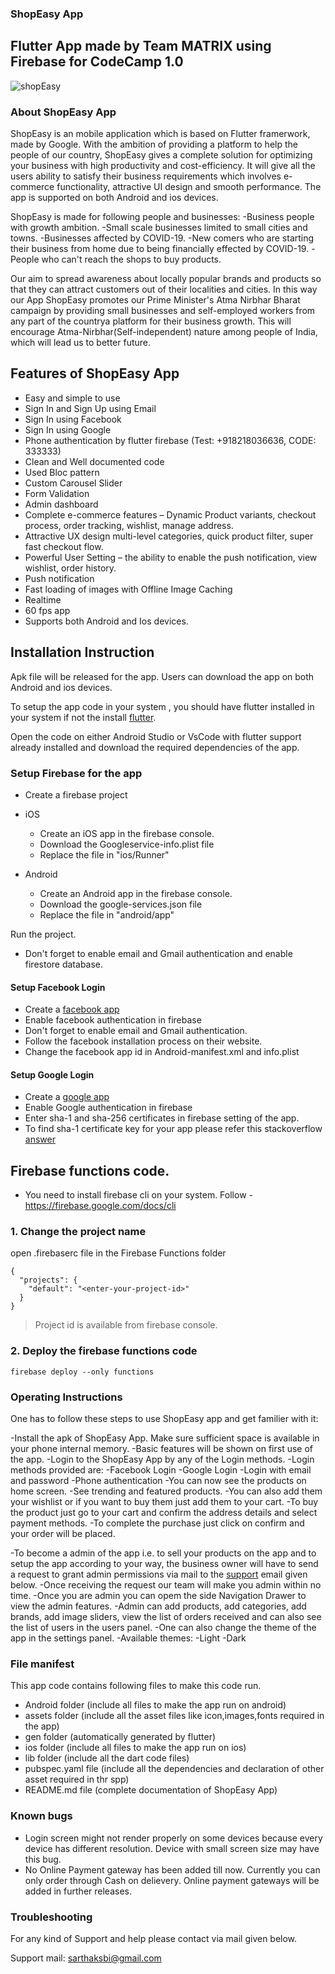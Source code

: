 ### ShopEasy App
## Flutter App made by Team MATRIX using Firebase for CodeCamp 1.0

![shopEasy](https://photos.google.com/share/AF1QipMQCkhsllVyp1Zuf3PZPb5IqDnRK_TH7iwOcVSHNEwQShmsUs-d6zIw96VsBXgKyg/photo/AF1QipNG2HiuF16e_JLtfdtRPAtbeHS6liW64ZQFwj-f?key=V1plOUJYLTRxbk9acE44YzNGX2lORXEteWxkRk9B)

### About ShopEasy App

ShopEasy is an mobile application which is based on Flutter framerwork, made by Google. With the ambition of providing a platform to help the people of our country, ShopEasy gives a complete solution for optimizing your business with high productivity and cost-efficiency. It will give all the users ability to satisfy their business requirements which involves e-commerce functionality, attractive UI design and smooth performance. The app is supported on both Android and ios devices.

ShopEasy is made for following people and businesses:
 -Business people with growth ambition.
 -Small scale businesses limited to small cities and towns.
 -Businesses affected by COVID-19.
 -New comers who are starting their business from home due to being financially effected by COVID-19.
 -People who can't reach the shops to buy products.

Our aim to spread awareness about locally popular brands and products so that they can attract customers out of their localities and cities. In this way our App ShopEasy promotes our Prime Minister's Atma Nirbhar Bharat campaign by providing small businesses and self-employed workers from any part of the countrya platform for their business growth. This will encourage Atma-Nirbhar(Self-independent) nature among people of India, which will lead us to better future.



## Features of ShopEasy App

- Easy and simple to use
- Sign In and Sign Up using Email
- Sign In using Facebook
- Sign In using Google
- Phone authentication by flutter firebase (Test: +918218036636, CODE: 333333)
- Clean and Well documented code
- Used Bloc pattern
- Custom Carousel Slider
- Form Validation
- Admin dashboard
- Complete e-commerce features – Dynamic Product variants, checkout process, order tracking, wishlist, manage address.
- Attractive UX design multi-level categories, quick product filter, super fast checkout flow.
- Powerful User Setting – the ability to enable the push notification, view wishlist, order history.
- Push notification
- Fast loading of images with Offline Image Caching
- Realtime
- 60 fps app
- Supports both Android and Ios devices.


## Installation Instruction

Apk file will be released for the app. Users can download the app on both Android and ios devices.

To setup the app code in your system , you should have flutter installed in your system if not the install [flutter](https://flutter.dev/docs/get-started/install).

Open the code on either Android Studio or VsCode with flutter support already installed and download the required dependencies of the app.


### Setup Firebase for the app

- Create a firebase project

- iOS

  - Create an iOS app in the firebase console.
  - Download the Googleservice-info.plist file
  - Replace the file in "ios/Runner"

- Android
  - Create an Android app in the firebase console.
  - Download the google-services.json file
  - Replace the file in "android/app"

Run the project.

- Don't forget to enable email and Gmail authentication and enable firestore database.

#### Setup Facebook Login

- Create a [facebook app](https://developer.facebook.com)
- Enable facebook authentication in firebase
- Don't forget to enable email and Gmail authentication.
- Follow the facebook installation process on their website.
- Change the facebook app id in Android-manifest.xml and info.plist

#### Setup Google Login

- Create a [google app](https://developers.google.com)
- Enable Google authentication in firebase
- Enter sha-1 and sha-256 certificates in firebase setting of the app.
- To find sha-1 certificate key for your app please refer this stackoverflow [answer](https://stackoverflow.com/questions/51845559/generate-sha-1-for-flutter-app)

## Firebase functions code.

- You need to install firebase cli on your system. Follow - https://firebase.google.com/docs/cli

### 1. Change the project name

open .firebaserc file in the Firebase Functions folder

```
{
  "projects": {
    "default": "<enter-your-project-id>"
  }
}
```
> Project id is available from firebase console. 

### 2. Deploy the firebase functions code

`firebase deploy --only functions`


### Operating Instructions 

One has to follow these steps to use ShopEasy app and get familier with it:
 
 -Install the apk of ShopEasy App. Make sure sufficient space is available in your phone internal memory.
 -Basic features will be shown on first use of the app.
 -Login to the ShopEasy App by any of the Login methods.
 -Login methods provided are:
   -Facebook Login
   -Google Login
   -Login with email and password
   -Phone authentication
 -You can now see the products on home screen. 
 -See trending and featured products.
 -You can also add them your wishlist or if you want to buy them just add them to your cart.
 -To buy the product just go to your cart and confirm the address details and select payment methods.
 -To complete the purchase just click on confirm and your order will be placed.

 -To become a admin of the app i.e. to sell your products on the app and to setup the app according to your way, the business owner will have to send a request to grant admin permissions via mail to the [support](sarthaksbi@gmail.com) email given below.
 -Once receiving the request our team will make you admin within no time.
 -Once you are admin you can opem the side Navigation Drawer to view the admin features.
 -Admin can add products, add categories, add brands, add image sliders, view the list of orders received and can also see the list of users in the users panel.
 -One can also change the theme of the app in the settings panel.
 -Available themes:
  -Light
  -Dark

 ### File manifest

 This app code contains following files to make this code run.

 - Android folder (include all files to make the app run on android)
 - assets folder (include all the asset files like icon,images,fonts required in the app)
 - gen folder (automatically generated by flutter)
 - ios folder (include all files to make the app run on ios)
 - lib folder (include all the dart code files)
 - pubspec.yaml file (include all the dependencies and declaration of other asset required in thr spp)
 - README.md file (complete documentation of ShopEasy App)

### Known bugs

 - Login screen might not render properly on some devices because every device has different resolution. Device with small screen size may have this bug.
 - No Online Payment gateway has been added till now. Currently you can only order through Cash on delievery. Online payment gateways will be added in further releases.


### Troubleshooting

For any kind of Support and help please contact via mail given below.

Support mail: [sarthaksbi@gmail.com](mailto:sarthaksbi@gmail.com)
